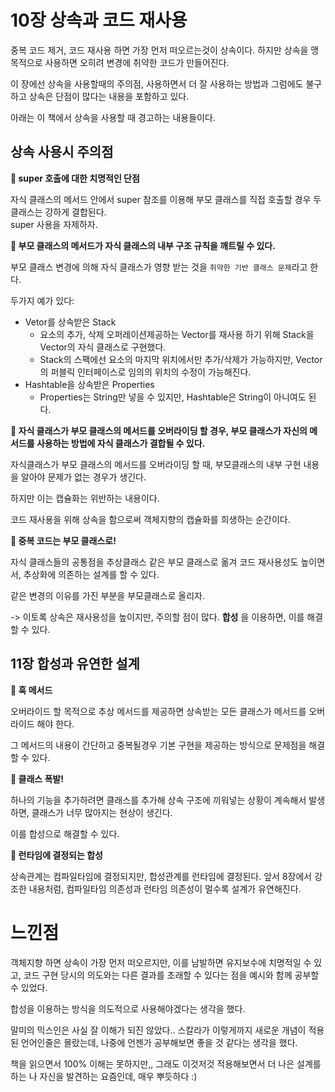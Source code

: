 # 10장 상속과 코드 재사용

중복 코드 제거, 코드 재사용 하면 가장 먼저 떠오르는것이 상속이다. 하지만 상속을 맹목적으로 사용하면 오히려 변경에 취약한 코드가 만들어진다.

이 장에선 상속을 사용할때의 주의점, 사용하면서 더 잘 사용하는 방법과 그럼에도 불구하고 상속은 단점이 많다는 내용을 포함하고 있다.

아래는 이 책에서 상속을 사용할 때 경고하는 내용들이다.

## 상속 사용시 주의점

**📌 super 호출에 대한 치명적인 단점**

자식 클래스의 메서드 안에서 super 참조를 이용해 부모 클래스를 직접 호출할 경우 두 클래스는 강하게 결합된다.<br/>
super 사용을 자제하자.

**📌 부모 클래스의 메서드가 자식 클래스의 내부 구조 규칙을 깨트릴 수 있다.**

부모 클래스 변경에 의해 자식 클래스가 영향 받는 것을 `취약한 기반 클래스 문제`라고 한다.

두가지 예가 있다:
- Vetor를 상속받은 Stack
  - 요소의 추가, 삭제 오퍼레이션제공하는 Vector를 재사용 하기 위해 Stack을 Vector의 자식 클래스로 구현했다.
  - Stack의 스팩에선 요소의 마지막 위치에서만 추가/삭제가 가능하지만, Vector의 퍼블릭 인터페이스로 임의의 위치의 수정이 가능해진다.
- Hashtable을 상속받은 Properties
  - Properties는 String만 넣을 수 있지만, Hashtable은 String이 아니여도 된다.

**📌 자식 클래스가 부모 클래스의 메서드를 오버라이딩 할 경우, 부모 클래스가 자신의 메서드를 사용하는 방법에 자식 클래스가 결합될 수 있다.**

자식클래스가 부모 클래스의 메서드를 오버라이딩 할 때, 부모클래스의 내부 구현 내용을 알아야 문제가 없는 경우가 생긴다.

하지만 이는 캡슐화는 위반하는 내용이다.

코드 재사용을 위해 상속을 함으로써 객체지향의 캡슐화를 희생하는 순간이다.

**📌 중복 코드는 부모 클래스로!**

자식 클래스들의 공통점을 추상클래스 같은 부모 클래스로 옮겨 코드 재사용성도 높이면서, 추상화에 의존하는 설계를 할 수 있다.

같은 변경의 이유를 가진 부분을 부모클래스로 올리자.

-> 이토록 상속은 재사용성을 높이지만, 주의할 점이 많다. **합성** 을 이용하면, 이를 해결할 수 있다.

## 11장 합성과 유연한 설계

**📌 훅 메서드**

오버라이드 할 목적으로 추상 메서드를 제공하면 상속받는 모든 클래스가 메서드를 오버라이드 해야 한다.

그 메서드의 내용이 간단하고 중복될경우 기본 구현을 제공하는 방식으로 문제점을 해결할 수 있다.

**📌 클래스 폭발!**

하나의 기능을 추가하려면 클래스를 추가해 상속 구조에 끼워넣는 상황이 계속해서 발생하면, 클래스가 너무 많아지는 현상이 생긴다.

이를 합성으로 해결할 수 있다.

**📌 런타임에 결정되는 합성**

상속관계는 컴파일타임에 결정되지만, 합성관계를 런타임에 결정된다. 앞서 8장에서 강조한 내용처럼, 컴파일타임 의존성과 런타임 의존성이 멀수록 설계가 유연해진다.

# 느낀점

객체지향 하면 상속이 가장 먼저 떠오르지만, 이를 남발하면 유지보수에 치명적일 수 있고, 코드 구현 당시의 의도와는 다른 결과를 초래할 수 있다는 점을 예시와 함께 공부할 수 있었다.

합성을 이용하는 방식을 의도적으로 사용해야겠다는 생각을 했다.

말미의 믹스인은 사실 잘 이해가 되진 않았다.. 스칼라가 이렇게까지 새로운 개념이 적용된 언어인줄은 몰랐는데, 나중에 언젠가 공부해보면 좋을 것 같다는 생각을 했다.

책을 읽으면서 100% 이해는 못하지만,, 그래도 이것저것 적용해보면서 더 나은 설계를 하는 나 자신을 발견하는 요즘인데, 매우 뿌듯하다 :)
